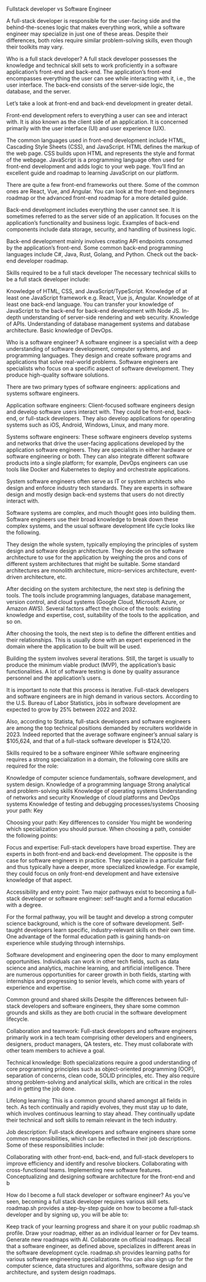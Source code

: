 Fullstack developer vs Software Engineer


A full-stack developer is responsible for the user-facing side and the behind-the-scenes logic that makes everything work, while a software engineer may specialize in just one of these areas. Despite their differences, both roles require similar problem-solving skills, even though their toolkits may vary.

Who is a full stack developer?
A full stack developer possesses the knowledge and technical skill sets to work proficiently in a software application’s front-end and back-end. The application’s front-end encompasses everything the user can see while interacting with it, i.e., the user interface. The back-end consists of the server-side logic, the database, and the server.


Let’s take a look at front-end and back-end development in greater detail.

Front-end development refers to everything a user can see and interact with. It is also known as the client side of an application. It is concerned primarily with the user interface (UI) and user experience (UX).

The common languages used in front-end development include HTML, Cascading Style Sheets (CSS), and JavaScript. HTML defines the markup of the web page. CSS builds upon HTML and represents the style and format of the webpage. JavaScript is a programming language often used for front-end development and adds logic to your web page. You’ll find an excellent guide and roadmap to learning JavaScript on our platform.

There are quite a few front-end frameworks out there. Some of the common ones are React, Vue, and Angular. You can look at the front-end beginners roadmap or the advanced front-end roadmap for a more detailed guide.


Back-end development includes everything the user cannot see. It is sometimes referred to as the server side of an application. It focuses on the application’s functionality and business logic. Examples of back-end components include data storage, security, and handling of business logic.

Back-end development mainly involves creating API endpoints consumed by the application’s front-end. Some common back-end programming languages include C#, Java, Rust, Golang, and Python. Check out the back-end developer roadmap.


Skills required to be a full stack developer
The necessary technical skills to be a full stack developer include:

Knowledge of HTML, CSS, and JavaScript/TypeScript.
Knowledge of at least one JavaScript framework e.g. React, Vue js, Angular.
Knowledge of at least one back-end language. You can transfer your knowledge of JavaScript to the back-end for back-end development with Node JS.
In-depth understanding of server-side rendering and web security.
Knowledge of APIs.
Understanding of database management systems and database architecture.
Basic knowledge of DevOps.





Who is a software engineer?
A software engineer is a specialist with a deep understanding of software development, computer systems, and programming languages. They design and create software programs and applications that solve real-world problems. Software engineers are specialists who focus on a specific aspect of software development. They produce high-quality software solutions.

There are two primary types of software engineers: applications and systems software engineers.

Application software engineers: Client-focused software engineers design and develop software users interact with. They could be front-end, back-end, or full-stack developers. They also develop applications for operating systems such as iOS, Android, Windows, Linux, and many more.

Systems software engineers: These software engineers develop systems and networks that drive the user-facing applications developed by the application software engineers. They are specialists in either hardware or software engineering or both. They can also integrate different software products into a single platform; for example, DevOps engineers can use tools like Docker and Kubernetes to deploy and orchestrate applications.

System software engineers often serve as IT or system architects who design and enforce industry tech standards. They are experts in software design and mostly design back-end systems that users do not directly interact with.

Software systems are complex, and much thought goes into building them. Software engineers use their broad knowledge to break down these complex systems, and the usual software development life cycle looks like the following.

They design the whole system, typically employing the principles of system design and software design architecture. They decide on the software architecture to use for the application by weighing the pros and cons of different system architectures that might be suitable. Some standard architectures are monolith architecture, micro-services architecture, event-driven architecture, etc.

After deciding on the system architecture, the next step is defining the tools. The tools include programming languages, database management, version control, and cloud systems (Google Cloud, Microsoft Azure, or Amazon AWS). Several factors affect the choice of the tools: existing knowledge and expertise, cost, suitability of the tools to the application, and so on.

After choosing the tools, the next step is to define the different entities and their relationships. This is usually done with an expert experienced in the domain where the application to be built will be used.

Building the system involves several iterations. Still, the target is usually to produce the minimum viable product (MVP), the application’s basic functionalities. A lot of software testing is done by quality assurance personnel and the application’s users.

It is important to note that this process is iterative.
Full-stack developers and software engineers are in high demand in various sectors. According to the U.S. Bureau of Labor Statistics, jobs in software development are expected to grow by 25% between 2022 and 2032.

Also, according to Statista, full-stack developers and software engineers are among the top technical positions demanded by recruiters worldwide in 2023. Indeed reported that the average software engineer’s annual salary is $105,624, and that of a full-stack software developer is $124,120.

Skills required to be a software engineer
While software engineering requires a strong specialization in a domain, the following core skills are required for the role:

Knowledge of computer science fundamentals, software development, and system design.
Knowledge of a programming language
Strong analytical and problem-solving skills
Knowledge of operating systems
Understanding of networks and security
Knowledge of cloud platforms and DevOps systems
Knowledge of testing and debugging processes/systems
Choosing your path: Key


Choosing your path: Key differences to consider
You might be wondering which specialization you should pursue. When choosing a path, consider the following points:

Focus and expertise: Full-stack developers have broad expertise. They are experts in both front-end and back-end development. The opposite is the case for software engineers in practice. They specialize in a particular field and thus typically have a deeper, more specialized knowledge. For example, they could focus on only front-end development and have extensive knowledge of that aspect.

Accessibility and entry point: Two major pathways exist to becoming a full-stack developer or software engineer: self-taught and a formal education with a degree.

For the formal pathway, you will be taught and develop a strong computer science background, which is the core of software development. Self-taught developers learn specific, industry-relevant skills on their own time. One advantage of the formal education path is gaining hands-on experience while studying through internships.

Software development and engineering open the door to many employment opportunities. Individuals can work in other tech fields, such as data science and analytics, machine learning, and artificial intelligence. There are numerous opportunities for career growth in both fields, starting with internships and progressing to senior levels, which come with years of experience and expertise.

Common ground and shared skills
Despite the differences between full-stack developers and software engineers, they share some common grounds and skills as they are both crucial in the software development lifecycle.

Collaboration and teamwork: Full-stack developers and software engineers primarily work in a tech team comprising other developers and engineers, designers, product managers, QA testers, etc. They must collaborate with other team members to achieve a goal.

Technical knowledge: Both specializations require a good understanding of core programming principles such as object-oriented programming (OOP), separation of concerns, clean code, SOLID principles, etc. They also require strong problem-solving and analytical skills, which are critical in the roles and in getting the job done.

Lifelong learning: This is a common ground shared amongst all fields in tech. As tech continually and rapidly evolves, they must stay up to date, which involves continuous learning to stay ahead. They continually update their technical and soft skills to remain relevant in the tech industry.

Job description: Full-stack developers and software engineers share some common responsibilities, which can be reflected in their job descriptions. Some of these responsibilities include:

Collaborating with other front-end, back-end, and full-stack developers to improve efficiency and identify and resolve blockers.
Collaborating with cross-functional teams.
Implementing new software features.
Conceptualizing and designing software architecture for the front-end and b



How do I become a full stack developer or software engineer?
As you’ve seen, becoming a full stack developer requires various skill sets. roadmap.sh provides a step-by-step guide on how to become a full-stack developer and by signing up, you will be able to:

Keep track of your learning progress and share it on your public roadmap.sh profile.
Draw your roadmap, either as an individual learner or for Dev teams.
Generate new roadmaps with AI.
Collaborate on official roadmaps.
Recall that a software engineer, as defined above, specializes in different areas in the software development cycle. roadmap.sh provides learning paths for various software engineering specializations. You can also sign up for the computer science, data structures and algorithms, software design and architecture, and system design roadmaps.